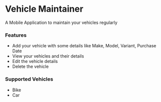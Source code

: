 # Vehicle Maintainer

A Mobile Application to maintain your vehicles regularly

### Features
- Add your vehicle with some details like Make, Model, Variant, Purchase Date
- View your vehicles and their details 
- Edit the vehicle details
- Delete the vehicle

### Supported Vehicles
- Bike
- Car

